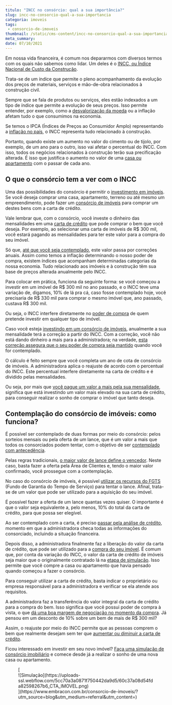 ```yaml
---
titulo: "INCC no consórcio: qual a sua importância?"
slug: incc-no-consorcio-qual-a-sua-importancia
categoria: imoveis
tags:
 - consorcio-de-imoveis
thumbnail: /static/cms-content/incc-no-consorcio-qual-a-sua-importancia.jpg
meta_summary: 
date: 07/10/2021
---
```

Em nossa vida financeira, é comum nos depararmos com diversos termos com os quais não sabemos como lidar. Um deles é o [INCC, ou Índice Nacional de Custo da Construção](https://www.embracon.com.br/blog/incc-e-ipca-por-que-eles-sao-tao-importantes-no-consorcio).

Trata-se de um índice que permite o pleno acompanhamento da evolução dos preços de materiais, serviços e mão-de-obra relacionados à construção civil.

Sempre que se fala de produtos ou serviços, eles estão indexados a um tipo de índice que permite a evolução de seus preços. Isso permite entender, por exemplo, como a [desvalorização da moeda](https://www.embracon.com.br/blog/entenda-como-a-variacao-da-moeda-estrangeira-pode-impactar-sua-vida) ou a inflação afetam tudo o que consumimos na economia.

Se temos o IPCA (Índices de Preços ao Consumidor Amplo) representando a [inflação no país](https://www.embracon.com.br/blog/entenda-a-importancia-da-taxa-selic-e-da-inflacao), o INCC representa tudo relacionado à construção.

Portanto, quando existe um aumento no valor do cimento ou de tijolo, por exemplo, de um ano para o outro, isso vai afetar o percentual do INCC. Com isso, todos os negócios relacionados à construção terão sua precificação alterada. É isso que justifica o aumento no valor de uma [casa ou apartamento](https://www.embracon.com.br/blog/casa-ou-apartamento-qual-a-melhor-escolha-para-voce) com o passar de cada ano.

O que o consórcio tem a ver com o INCC 
---------------------------------------

Uma das possibilidades do consórcio é permitir o [investimento em imóveis](https://www.embracon.com.br/blog/investir-em-imoveis-onde-comecar). Se você deseja comprar uma casa, apartamento, terreno ou até mesmo um empreendimento, pode fazer um [consórcio de imóveis](https://www.embracon.com.br/blog/como-funciona-consorcio-de-imoveis) para comprar um destes bens com a carta de crédito.

Vale lembrar que, com o consórcio, você investe o dinheiro das mensalidades em uma [carta de crédito](https://www.embracon.com.br/blog/tudo-o-que-voce-precisa-saber-sobre-a-carta-de-credito-de-consorcios) que pode comprar o bem que você deseja. Por exemplo, ao selecionar uma carta de imóveis de R$ 300 mil, você estará pagando as mensalidades para ter este valor para a compra do seu imóvel.

Só que, [até que você seja contemplado](https://www.embracon.com.br/blog/saiba-o-que-fazer-quando-for-contemplado-no-consorcio), este valor passa por correções anuais. Assim como temos a inflação determinando o nosso poder de compra, existem índices que acompanham determinadas categorias da nossa economia. Tudo relacionado aos imóveis e à construção têm sua base de preços alterada anualmente pelo INCC.

Para colocar em prática, funciona da seguinte forma: se você começou a investir em um imóvel de R$ 300 mil no ano passado, e o INCC teve uma variação de, digamos, 10% de lá pra cá, caso fosse contemplado hoje, você precisaria de R$ 330 mil para comprar o mesmo imóvel que, ano passado, custava R$ 300 mil.

Ou seja, o INCC interfere diretamente no [poder de compra](https://www.embracon.com.br/blog/saiba-quais-sao-os-pontos-positivos-e-negativos-de-pagar-a-vista-e-parcelado) de quem pretende investir em qualquer tipo de imóvel.

Caso você esteja [investindo em um consórcio de imóveis](https://www.embracon.com.br/blog/6-coisas-contratar-consorcio-de-imoveis), anualmente a sua mensalidade terá a correção a partir do INCC. Com a correção, você não está dando dinheiro a mais para a administradora; na verdade, [esta correção assegura que o seu poder de compra seja mantido](https://www.embracon.com.br/blog/reajuste-do-consorcio-entenda) quando você for contemplado.

O cálculo é feito sempre que você completa um ano de cota de consórcio de imóveis. A administradora aplica o reajuste de acordo com o percentual do INCC. Este percentual interfere diretamente na carta de crédito e é dividido pelas mensalidades.

Ou seja, por mais que [você pague um valor a mais pela sua mensalidade](https://www.embracon.com.br/blog/qual-o-valor-ideal-da-parcela-mensal-de-um-consorcio), significa que está investindo um valor mais elevado na sua carta de crédito, para conseguir realizar o sonho de comprar o imóvel que tanto deseja.

Contemplação do consórcio de imóveis: como funciona? 
-----------------------------------------------------

É possível ser contemplado de duas formas por meio do consórcio: pelos sorteios mensais ou pela oferta de um lance, que é um valor a mais que todos os consorciados podem tentar, com o objetivo de ser [contemplado com antecedência](https://www.embracon.com.br/blog/antecipar-parcelas-do-consorcio-vale-a-pena).

Pelas regras tradicionais, [o maior valor de lance define o vencedor](https://www.embracon.com.br/blog/como-fazer-oferta-de-lance-em-consorcio). Neste caso, basta fazer a oferta pela Área de Clientes e, tendo o maior valor confirmado, você prossegue com a contemplação.

No caso do consórcio de imóveis, é possível [utilizar os recursos do FGTS](https://www.embracon.com.br/blog/5-passos-para-voce-usar-o-fgts-no-consorcio-imobiliario) (Fundo de Garantia do Tempo de Serviço) para tentar o lance. Afinal, trata-se de um valor que pode ser utilizado para a aquisição do seu imóvel.

É possível fazer a oferta de um lance quantas vezes quiser. O importante é que o valor seja equivalente a, pelo menos, 10% do total da carta de crédito, para que possa ser elegível.

Ao ser contemplado com a carta, é preciso [passar pela análise de crédito](https://www.embracon.com.br/blog/como-funciona-a-analise-de-credito-no-consorcio), momento em que a administradora checa todas as informações do consorciado, incluindo a situação financeira.

Depois disso, a administradora finalmente faz a liberação do valor da carta de crédito, que pode ser utilizado para a [compra do seu imóvel](https://www.embracon.com.br/blog/8-dicas-compra-primeiro-imovel). É comum que, por conta da variação do INCC, o valor da carta de crédito de imóveis seja maior que o originalmente contratado lá na [etapa de simulação](https://www.embracon.com.br/blog/simulacao-de-consorcio). Isso permite que você compre a casa ou apartamento que havia pensado quando começou a fazer o consórcio.

Para conseguir utilizar a carta de crédito, basta indicar o proprietário ou empresa responsável para a administradora e verificar se ela atende aos requisitos.

A administradora faz a transferência do valor integral da carta de crédito para a compra do bem. Isso significa que você possui poder de compra à vista, o que [dá uma boa margem de negociação no momento da compra](https://www.embracon.com.br/blog/4-dicas-para-conseguir-uma-boa-negociacao-na-hora-de-adquirir-o-seu-bem). Já pensou em um desconto de 10% sobre um bem de mais de R$ 300 mil?

Assim, o reajuste por meio do INCC permite que as pessoas comprem o bem que realmente desejam sem ter que [aumentar ou diminuir a carta de crédito](https://www.embracon.com.br/conhecaoconsorcio/minha-cota-foi-contemplada-posso-aumentar-ou-reduzir-o-valor-do-meu-credito).

Ficou interessado em investir em seu novo imóvel? [Faça uma simulação de consórcio imobiliário](https://www.embracon.com.br/consorcio-de-imoveis) e comece desde já a realizar o sonho de uma nova casa ou apartamento.

<figure class="w-richtext-figure-type-image w-richtext-align-center">[<div>![Simulação](https://uploads-ssl.webflow.com/5cc70a3a0871f750442da9d5/60c37a08d54fda82598267b6_CTA_IMOVEL.png)</div>](https://www.embracon.com.br/consorcio-de-imoveis/?utm_source=blog&utm_medium=referral&utm_content=)</figure>
